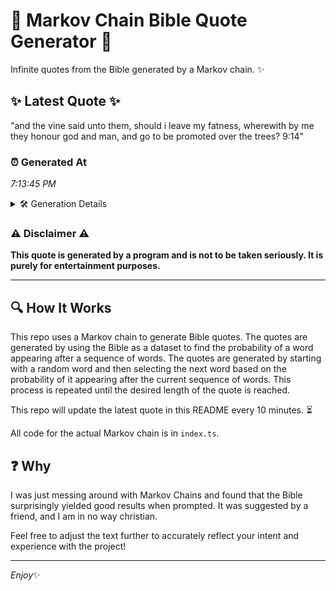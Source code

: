 # 📖 Markov Chain Bible Quote Generator 📖

Infinite quotes from the Bible generated by a Markov chain. ✨

## ✨ Latest Quote ✨
"and the vine said unto them, should i leave my fatness, wherewith by me they honour god and man, and go to be promoted over the trees? 9:14"

### ⏰ Generated At
*7:13:45 PM*

<details>
    <summary>🛠️ Generation Details</summary>
    <p>
        <strong>🌱 Seed:</strong> and<br>
        <strong>🔄 Iterations:</strong> 27<br>
        <strong>📜 Context History:</strong><br>[ and ]: the<br>[ and, the ]: vine<br>[ and, the, vine ]: said<br>[ and, the, vine, said ]: unto<br>[ and, the, vine, said, unto ]: them,<br>[ and, the, vine, said, unto, them, ]: should<br>[ the, vine, said, unto, them,, should ]: i<br>[ vine, said, unto, them,, should, i ]: leave<br>[ said, unto, them,, should, i, leave ]: my<br>[ unto, them,, should, i, leave, my ]: fatness,<br>[ them,, should, i, leave, my, fatness, ]: wherewith<br>[ should, i, leave, my, fatness,, wherewith ]: by<br>[ i, leave, my, fatness,, wherewith, by ]: me<br>[ leave, my, fatness,, wherewith, by, me ]: they<br>[ my, fatness,, wherewith, by, me, they ]: honour<br>[ fatness,, wherewith, by, me, they, honour ]: god<br>[ wherewith, by, me, they, honour, god ]: and<br>[ by, me, they, honour, god, and ]: man,<br>[ me, they, honour, god, and, man, ]: and<br>[ they, honour, god, and, man,, and ]: go<br>[ honour, god, and, man,, and, go ]: to<br>[ god, and, man,, and, go, to ]: be<br>[ and, man,, and, go, to, be ]: promoted<br>[ man,, and, go, to, be, promoted ]: over<br>[ and, go, to, be, promoted, over ]: the<br>[ go, to, be, promoted, over, the ]: trees?<br>[ to, be, promoted, over, the, trees? ]: 9:14<br>
    </p>
</details>

### ⚠️ Disclaimer ⚠️
**This quote is generated by a program and is not to be taken seriously. It is purely for entertainment purposes.**

---

## 🔍 How It Works

This repo uses a Markov chain to generate Bible quotes. The quotes are generated by using the Bible as a dataset to find the probability of a word appearing after a sequence of words. The quotes are generated by starting with a random word and then selecting the next word based on the probability of it appearing after the current sequence of words. This process is repeated until the desired length of the quote is reached.

This repo will update the latest quote in this README every 10 minutes. ⏳

All code for the actual Markov chain is in `index.ts`.

## ❓ Why

I was just messing around with Markov Chains and found that the Bible surprisingly yielded good results when prompted. 
It was suggested by a friend, and I am in no way christian.

Feel free to adjust the text further to accurately reflect your intent and experience with the project!

---

*Enjoy*✨
